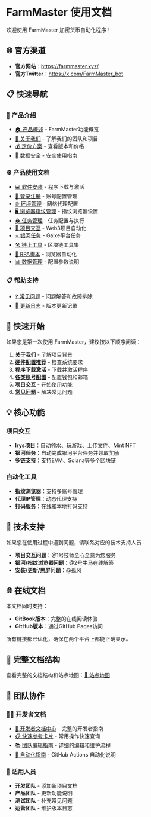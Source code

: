 # FarmMaster 使用文档

欢迎使用 FarmMaster 加密货币自动化程序！

## 🌐 官方渠道

- **官方网站**：https://farmmaster.xyz/
- **官方Twitter**：https://x.com/FarmMaster_bot

## 📋 快速导航

### 📖 产品介绍
- [🏠 产品概述](#-核心功能) - FarmMaster功能概览
- [👥 关于我们](about/README.md) - 了解我们的团队和项目
- [💰 定价方案](about/PRICE.md) - 查看版本和价格
- [🔐 数据安全](about/SECURITY.md) - 安全使用指南

### ⚙️ 产品使用文档
- [💻 软件安装](installation/download.md) - 程序下载与激活
- [🔐 登录注册](installation/accounts.md) - 账号配置管理
- [🌐 环境管理](installation/proxy.md) - 网络代理配置
- [🖥️ 浏览器指纹管理](installation/fingerprint.md) - 指纹浏览器设置
- [� 任务管理](usage/README.md) - 任务配置与执行
- [🎯 项目交互](usage/project-interaction/README.md) - Web3项目自动化
- [⭐ 银河任务](usage/galxe/README.md) - Galxe平台任务
- [🛠️ 链上工具](usage/onchain-tools/README.md) - 区块链工具集
- [👤 RPA脚本](usage/fingerprint-browser/README.md) - 浏览器自动化
- [📊 数据管理](installation/config.md) - 配置参数说明

### 📋 帮助支持
- [❓ 常见问题](faq/README.md) - 问题解答和故障排除
- [📅 更新日志](changelog/README.md) - 版本更新记录

## 🚀 快速开始

如果您是第一次使用 FarmMaster，建议按以下顺序阅读：

1. **[关于我们](about/README.md)** - 了解项目背景
2. **[硬件配置推荐](installation/hardware.md)** - 检查系统要求
3. **[程序下载激活](installation/download.md)** - 下载并激活程序
4. **[各类账号配置](installation/accounts.md)** - 配置钱包和邮箱
5. **[项目交互](usage/project-interaction/README.md)** - 开始使用功能
6. **[常见问题](faq/README.md)** - 解决常见问题

## 💡 核心功能

### 项目交互
- **Irys项目**：自动领水、玩游戏、上传文件、Mint NFT
- **银河任务**：自动完成银河平台任务并领取奖励
- **多链支持**：支持EVM、Solana等多个区块链

### 自动化工具
- **指纹浏览器**：支持多账号管理
- **代理IP管理**：动态代理支持
- **打码服务**：在线和本地打码支持

## 🔧 技术支持

如果您在使用过程中遇到问题，请联系对应的技术支持人员：

- **项目交互问题**：@1号技师全心全意为您服务
- **银河/指纹浏览器问题**：@2号牛马在线解答
- **安装/更新/黑屏问题**：@孤风

## 🌐 在线文档

本文档同时支持：
- **GitBook版本**：完整的在线阅读体验
- **GitHub版本**：通过GitHub Pages访问

所有链接都已优化，确保在两个平台上都能正确显示。

## 📁 完整文档结构

查看完整的文档结构和站点地图：[📄 站点地图](sitemap.md)

## 👥 团队协作

### 🧑‍💻 开发者文档
- [📁 开发者文档中心](docs/developers/README.md) - 完整的开发者指南
- [📋 快速参考卡片](docs/developers/QUICK_REFERENCE.md) - 常用操作快速查询
- [📚 团队编辑指南](docs/developers/TEAM_EDITING_GUIDE.md) - 详细的编辑和维护流程
- [🤖 自动化指南](docs/developers/AUTOMATION_GUIDE.md) - GitHub Actions 自动化说明

### 🎯 适用人员
- **开发团队** - 添加新项目文档
- **产品团队** - 更新功能说明  
- **测试团队** - 补充常见问题
- **运营团队** - 维护版本日志